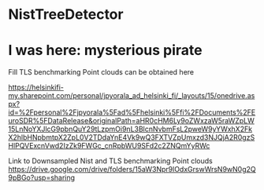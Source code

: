 # NistTreeDetector

# **I was here: mysterious pirate**

Fill TLS benchmarking Point clouds can be obtained here

https://helsinkifi-my.sharepoint.com/personal/jpyorala_ad_helsinki_fi/_layouts/15/onedrive.aspx?id=%2Fpersonal%2Fjpyorala%5Fad%5Fhelsinki%5Ffi%2FDocuments%2FEuroSDR%5FDataRelease&originalPath=aHR0cHM6Ly9oZWxzaW5raWZpLW15LnNoYXJlcG9pbnQuY29tLzpmOi9nL3BlcnNvbmFsL2pweW9yYWxhX2FkX2hlbHNpbmtpX2ZpL0V2TDdaYnE4Vk9wQ3FXTVZpUmxzd3NJQjA2R0gzSHlPQVExcnVwd2IzZk9FWGc_cnRpbWU9SFd2c2ZNQmYyRWc

Link to Downsampled Nist and TLS benchmarking Point clouds
https://drive.google.com/drive/folders/15aW3Npr9lOdxGrswWrsN9wN0g2Q9pBGo?usp=sharing


